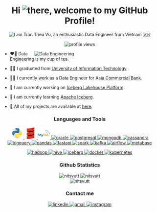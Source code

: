 <h1 align="center">
    Hi <img src="https://github.com/UtkarshPathrabe/UtkarshPathrabe/blob/main/assets/wave.gif" height="26" alt="there">, welcome to my GitHub Profile!
</h1>

<p align='center' style='margin: 16px 4px 8px;'>
    <img src="https://readme-typing-svg.herokuapp.com?font=Fira+Code&color=54A6FF&pause=0&center=true&vCenter=true&multiline=true&width=720&height=70&lines=I+am+Tran+Trieu+Vu,;an+enthusiastic+Data+Engineer+from+Vietnam+🇻🇳" alt="I am Tran Trieu Vu, an enthusiastic Data Engineer from Vietnam 🇻🇳" />
</p>

<p align="center"> 
    <img src="https://komarev.com/ghpvc/?username=nitsvutt" alt="profile views" />
</p>

<img align="right" title="Data Engineering" alt="Data Engineering" width="400" src="https://www.simplilearn.com/ice9/free_resources_article_thumb/Top_Data_Engineering_Tools_for_2022.jpg">

<p>

- ❤️‍🔥 Data Engineering is my cup of tea.
    
- 🧑‍🎓 I graduated from [University of Information Technology](https://www.uit.edu.vn).
    
- 👨‍💻 I currently work as a Data Engineer for [Asia Commercial Bank](https://acb.com.vn/).

- 🔭 I am currently working on [Iceberg Lakehouse Platform](https://github.com/nitsvutt/iceberg-lakehouse-platform).

- 🌱 I am currently learning [Apache Iceberg](https://iceberg.apache.org/).

- 📝 All of my projects are available at [here](https://github.com/nitsvutt?tab=repositories).
    
</p>

<h3 align="center">Languages and Tools</h3>

<p align="center">
    <a href="https://www.python.org" target="_blank" rel="noreferrer">
        <img src="https://raw.githubusercontent.com/devicons/devicon/master/icons/python/python-original.svg" title="Python" alt="python" width="40" height="40"/>
    </a>
    <a href="https://www.scala-lang.org" target="_blank" rel="noreferrer">
        <img src="https://raw.githubusercontent.com/devicons/devicon/master/icons/scala/scala-original.svg" title="Scala" alt="scala" width="40" height="40"/>
    </a>
    <a href="https://www.mysql.com/" target="_blank" rel="noreferrer">
        <img src="https://raw.githubusercontent.com/devicons/devicon/master/icons/mysql/mysql-original-wordmark.svg" title="MySQL" alt="mysql" width="40" height="40"/>
    </a>
    <a href="https://www.oracle.com/" target="_blank" rel="noreferrer">
        <img src="https://logos-world.net/wp-content/uploads/2020/09/Oracle-Symbol.png" title="Oracle" alt="oracle" height="40"/>
    </a>
    <a href="https://www.postgresql.org" target="_blank" rel="noreferrer">
        <img src="https://www.postgresql.org/media/img/about/press/elephant.png" title="PostgreSQL" alt="postgresql" width="40" height="40"/>
    </a>
    <a href="https://www.mongodb.com/" target="_blank" rel="noreferrer">
        <img src="https://cdn.icon-icons.com/icons2/2415/PNG/512/mongodb_original_logo_icon_146424.png" title="MongoDB" alt="mongodb" width="40" height="40"/>
    </a>
    <a href="https://cassandra.apache.org/" target="_blank" rel="noreferrer">
        <img src="https://www.vectorlogo.zone/logos/apache_cassandra/apache_cassandra-icon.svg" title="Apache Cassandra" alt="cassandra" width="40" height="40"/>
    </a>
    <a href="https://cloud.google.com/bigquery" target="_blank" rel="noreferrer">
        <img src="https://lh3.googleusercontent.com/p9ST3mhfKqDdxwwgyGHCFmCddgFeHnYlQfCbORDHJm48z1cZhEknPXlbY_iGsnr2sIPk8EVanoqGjA=e14-rw-lo-sc0xffffff-h48" title="Google Cloud Bigquery" alt="bigquery" width="40" height="40"/>
    </a>
    <a href="https://pandas.pydata.org/" target="_blank" rel="noreferrer">
        <img src="https://pandas.pydata.org/static/img/pandas_mark.svg" title="Pandas" alt="pandas" width="40" height="40" />
    </a>
    <a href="https://fastapi.tiangolo.com/" target="_blank" rel="noreferrer">
        <img src="https://cdn.try.direct/files/8400033b-cf2e-4fc4-ac91-45cadee082ed.svg" title="FastAPI" alt="fastapi" width="40" height="40" />
    </a>
    <a href="https://spark.apache.org/" target="_blank" rel="noreferrer">
        <img src="https://cdn.icon-icons.com/icons2/2699/PNG/512/apache_spark_logo_icon_170560.png" title="Apache Spark" alt="spark" width="40" height="40" />
    </a>
    <a href="https://kafka.apache.org/" target="_blank" rel="noreferrer">
        <img src="https://www.vectorlogo.zone/logos/apache_kafka/apache_kafka-icon.svg" title="Apache Kafka" alt="kafka" width="40" height="40"/>
    </a>
    <a href="https://airflow.apache.org/" target="_blank" rel="noreferrer">
        <img src="https://lh3.googleusercontent.com/P-RLru4O6beYhy-pzomD5Ujry9oCSNhdMNGyDV09SENhFKTGqBns8M0UJaM1tklpWzQm1KlTgmIFjVYaZCLoMA" title="Apache Airflow" alt="airflow" width="40" height="40"/>
    </a>
    <a href="https://www.metabase.com/" target="_blank" rel="noreferrer">
        <img src="https://www.metabase.com/images/logo.svg" title="Metabase" alt="metabase" height="40" />
    </a>
</p>

<p align="center">
    <a href="https://hadoop.apache.org/" target="_blank" rel="noreferrer">
        <img src="https://www.vectorlogo.zone/logos/apache_hadoop/apache_hadoop-icon.svg" title="Apache Hadoop" alt="hadoop" width="40" height="40"/>
    </a>
    <a href="https://hive.apache.org/" target="_blank" rel="noreferrer">
        <img src="https://hive.apache.org/images/hive.svg" title="Apache Hive" alt="hive" width="40" height="40"/>
    </a>
    <a href="https://iceberg.apache.org/" target="_blank" rel="noreferrer">
        <img src="https://storage.googleapis.com/external-docs-assets/logos/apache_iceberg.png" title="Apache Iceberg" alt="iceberg" height="40" />
    </a>
    <a href="https://www.docker.com/" target="_blank" rel="noreferrer">
        <img src="https://www.docker.com/wp-content/uploads/2022/03/Moby-logo.png.webp" title="Docker" alt="docker" height="40" />
    </a>
    <a href="https://kubernetes.io/" target="_blank" rel="noreferrer">
        <img src="https://upload.wikimedia.org/wikipedia/commons/thumb/3/39/Kubernetes_logo_without_workmark.svg/1234px-Kubernetes_logo_without_workmark.svg.png" title="Kubernetes" alt="kubernetes" height="40" />
    </a>
</p>

<h3 align="center">Github Statistics</h3>

<p align="center">
    <img width="400" height="200" src="https://github-readme-stats.vercel.app/api?username=nitsvutt&show_icons=true,prs&cache_seconds=86400&theme=transparent" alt="nitsvutt"/>
    <img width="280" height="200" src="https://github-readme-stats.vercel.app/api/top-langs?username=nitsvutt&show_icons=true&locale=en&layout=compact&theme=transparent" alt="nitsvutt" />
    <br>
    <img width="280" height="200" src="https://github-readme-streak-stats.herokuapp.com/?user=nitsvutt&theme=transparent" alt="nitsvutt" />
</p>

<h3 align="center">Contact me</h3>

<p align="center">
    <a href="https://linkedin.com/in/nitsvutt" target="_blank" rel="noreferrer">
        <img src="https://cdn-icons-png.flaticon.com/512/174/174857.png" title="Linkedin" alt="linkedin" height="28" />
    </a>
    <a href="mailto:nitsvutt@gmail.com" target="_blank" rel="noreferrer">
        <img src="https://upload.wikimedia.org/wikipedia/commons/thumb/7/7e/Gmail_icon_%282020%29.svg/2560px-Gmail_icon_%282020%29.svg.png" title="Gmail" alt="gmail" height="28" />
    </a>
    <a href="https://instagram.com/nitsvutt" target="_blank" rel="noreferrer">
        <img src="https://raw.githubusercontent.com/rahuldkjain/github-profile-readme-generator/master/src/images/icons/Social/instagram.svg" title="Instagram" alt="instagram" height="28" />
    </a>
</p>
